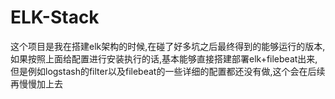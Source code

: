 # ELK-Stack
这个项目是我在搭建elk架构的时候,在碰了好多坑之后最终得到的能够运行的版本,如果按照上面给配置进行安装执行的话,基本能够直接搭建部署elk+filebeat出来,
但是例如logstash的filter以及filebeat的一些详细的配置都还没有做,这个会在后续再慢慢加上去
